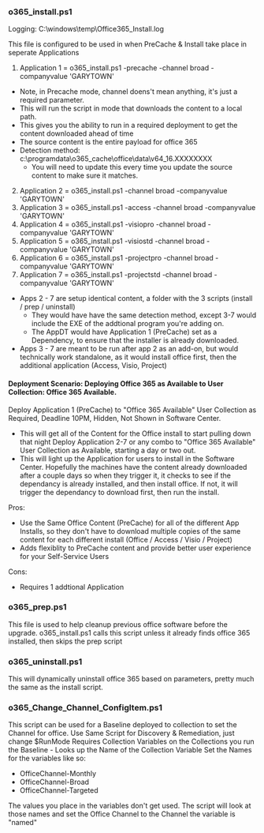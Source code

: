 ### o365_install.ps1
Logging: C:\windows\temp\Office365_Install.log

This file is configured to be used in when PreCache & Install take place in seperate Applications

1. Application 1 = o365_install.ps1 -precache -channel broad -companyvalue 'GARYTOWN'
- Note, in Precache mode, channel doens't mean anything, it's just a required parameter.
- This will run the script in mode that downloads the content to a local path.
- This gives you the ability to run in a required deployment to get the content downloaded ahead of time
- The source content is the entire payload for office 365
- Detection method: c:\programdata\o365_cache\office\data\v64_16.XXXXXXXX
  - You will need to update this every time you update the source content to make sure it matches.
  
2. Application 2 = o365_install.ps1 -channel broad -companyvalue 'GARYTOWN'
3. Application 3 = o365_install.ps1 -access -channel broad -companyvalue 'GARYTOWN'
4. Application 4 = o365_install.ps1 -visiopro -channel broad -companyvalue 'GARYTOWN'
5. Application 5 = o365_install.ps1 -visiostd -channel broad -companyvalue 'GARYTOWN'
6. Application 6 = o365_install.ps1 -projectpro -channel broad -companyvalue 'GARYTOWN'
7. Application 7 = o365_install.ps1 -projectstd -channel broad -companyvalue 'GARYTOWN'

- Apps 2 - 7 are setup identical content, a folder with the 3 scripts (install / prep / uninstall)
  - They would have have the same detection method, except 3-7 would include the EXE of the addtional program you're adding on.
  - The AppDT would have Application 1 (PreCache) set as a Dependency, to ensure that the installer is already downloaded.
- Apps 3 - 7 are meant to be run after app 2 as an add-on, but would technically work standalone, as it would install office first, then the additional application (Access, Visio, Project)


#### Deployment Scenario:  Deploying Office 365 as Available to User Collection: Office 365 Available.

Deploy Application 1 (PreCache) to "Office 365 Available" User Collection as Required, Deadline 10PM, Hidden, Not Shown in Software Center.
 - This will get all of the Content for the Office install to start pulling down that night
Deploy Application 2-7 or any combo to "Office 365 Available" User Collection as Available, starting a day or two out.
 - This will light up the Application for users to install in the Software Center.  Hopefully the machines have the content already downloaded after a couple days so when they trigger it, it checks to see if the dependancy is already installed, and then install office.  If not, it will trigger the dependancy to download first, then run the install.
 
Pros:
- Use the Same Office Content (PreCache) for all of the different App Installs, so they don't have to download multiple copies of the same content for each different install (Office / Access / Visio / Project)
- Adds flexiblity to PreCache content and provide better user experience for your Self-Service Users

Cons:
- Requires 1 addtional Application


### o365_prep.ps1
This file is used to help cleanup previous office software before the upgrade.  o365_install.ps1 calls this script unless it already finds office 365 installed, then skips the prep script

### o365_uninstall.ps1
This will dynamically uninstall office 365 based on parameters, pretty much the same as the install script.

### o365_Change_Channel_ConfigItem.ps1
This script can be used for a Baseline deployed to collection to set the Channel for office.
Use Same Script for Discovery & Remediation, just change $RunMode
Requires Collection Variables on the Collections you run the Baseline - Looks up the Name of the Collection Variable
Set the Names for the variables like so:
 - OfficeChannel-Monthly
 - OfficeChannel-Broad
 - OfficeChannel-Targeted

The values you place in the variables don't get used.
The script will look at those names and set the Office Channel to the Channel the variable is "named"

